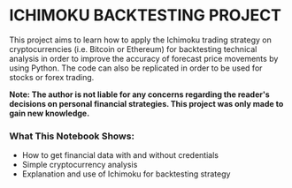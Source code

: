# ICHIMOKU BACKTESTING PROJECT

This project aims to learn how to apply the Ichimoku trading strategy on cryptocurrencies (i.e. Bitcoin or Ethereum) for backtesting technical analysis in order to improve the accuracy of forecast price movements by using Python. The code can also be replicated in order to be used for stocks or forex trading.

__Note: The author is not liable for any concerns regarding the reader's decisions on personal financial strategies. This project was only made to gain new knowledge.__


### What This Notebook Shows:

- How to get financial data with and without credentials
- Simple cryptocurrency analysis
- Explanation and use of Ichimoku for backtesting strategy
